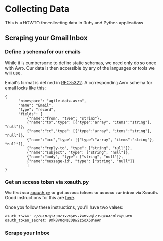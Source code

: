 Collecting Data
===============

This is a HOWTO for collecting data in Ruby and Python applications.

Scraping your Gmail Inbox
-------------------------

### Define a schema for our emails

While it is cumbersome to define static schemas, we need only do so once with Avro.  Our data is then accessible by any of the languages or tools we will use.

Email's format is defined in [RFC-5322](http://tools.ietf.org/html/rfc5322).  A corresponding Avro schema for email looks like this:

    {
          "namespace": "agile.data.avro",
          "name": "Email",
          "type": "record",
          "fields": [
              {"name":"from", "type": "string"},
              {"name":"to","type": [{"type":"array", "items":"string"}, "null"]},
              {"name":"cc","type": [{"type":"array", "items":"string"}, "null"]},
              {"name":"bcc","type": [{"type":"array", "items":"string"}, "null"]},
              {"name":"reply-to", "type": ["string", "null"]},
              {"name":"subject", "type": ["string", "null"]},
              {"name":"body", "type": ["string", "null"]},
              {"name":"message-id", "type": ["string", "null"]}
              ]
    }

### Get an access token via xoauth.py

We first use [xoauth.py](http://google-mail-xoauth-tools.googlecode.com/svn/trunk/python/xoauth.py) to get access tokens to access our inbox via Xoauth.  Good instructions for this are [here](http://code.google.com/p/google-mail-xoauth-tools/wiki/XoauthDotPyRunThrough).

Once you follow these instructions, you'll have two values:

    oauth_token: 2/cG1NvgxA30c1xZOpPS-kWMxBqiZJ5QsH4cNlropLHt8
    oauth_token_secret: 9mk8v0qNs20Dw2zSoX6UheAn

### Scrape your Inbox

